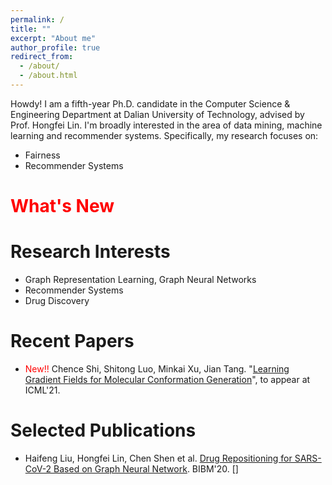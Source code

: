 ```yaml
---
permalink: /
title: ""
excerpt: "About me"
author_profile: true
redirect_from: 
  - /about/
  - /about.html
---
```

Howdy! I am a fifth-year Ph.D. candidate in the Computer Science & Engineering Department at Dalian University of Technology, advised by Prof. Hongfei Lin. I'm broadly interested in the area of data mining, machine learning and recommender systems. Specifically, my research focuses on:

* Fairness
* Recommender Systems

<span style="color:red">What's New</span>
======

[comment]: <> (* <span style="color:red">New!!</span> Our paper "[Learning interpretable cellular and gene signature embeddings from single-cell transcriptomic data]&#40;https://www.biorxiv.org/content/10.1101/2021.01.13.426593v1.full&#41;", collaborated with Prof. Yue Li at McGill Univesity, has been accepted to [Nature Communications]&#40;https://www.nature.com/ncomms/&#41;. Congrats to the leading author Yifan Zhao and Huiyu Cai.  )

Research Interests
======
* Graph Representation Learning, Graph Neural Networks
* Recommender Systems
* Drug Discovery

Recent Papers
======
* <span style="color:red">New!!</span> Chence Shi, Shitong Luo, Minkai Xu, Jian Tang. "[Learning Gradient Fields for Molecular Conformation Generation]()", to appear at ICML'21.  

[comment]: <> (* <span style="color:red">New!!</span> Minkai Xu, Wujie Wang, Shitong Luo, Chence Shi, Yoshua Bengio, Rafael Gomez-Bombarelli, Jian Tang. "[An End-to-End Framework for Molecular Conformation Generation via Bilevel Programming]&#40;&#41;", to appear at ICML'21.  )

[comment]: <> (* <span style="color:red">New!!</span> Hangrui Bi, Hengyi Wang, Chence Shi, Connor Coley, Jian Tang, Hongyu Guo. "[Non-Autoregressive Electron Redistribution Modeling for Reaction Prediction]&#40;&#41;", to appear at ICML'21.  )

[comment]: <> (* <span style="color:red">New!!</span>Minghao Xu, Hang Wang, Bingbing Ni, Hongyu Guo, Jian Tang. "[Self-supervised Graph-level Representation Learning with Local and Global Structure)

[comment]: <> (]&#40;&#41;", to appear at ICML'21. )

[comment]: <> (* <span style="color:red">New!!</span> Meng Qu, Junkun Chen, Louis-Pascal AC Xhonneux, Yoshua Bengio, Jian Tang. “[RNNLogic: Learning Logic Rules for Reasoning on Knowledge Graphs]&#40;https://arxiv.org/abs/2010.04029&#41;”, ICLR'2021)

[comment]: <> (* <span style="color:red">New!!</span> Minkai Xu, Shitong Luo, Yoshua Bengio, Jian Peng, Jian Tang. "[Learning Neural Generative Dynamics for Molecular Conformation Generation]&#40;&#41;", ICLR'2021)

[comment]: <> (* <span style="color:red">New!!</span> Yoshua Bengio, Prateek Gupta, Tegan Maharaj, Nasim Rahaman, Martin Weiss, Tristan Deleu, Eilif Benjamin Muller, Meng Qu, victor schmidt, Pierre-luc St-charles, hannah alsdurf, Olexa Bilaniuk, david buckeridge, gaetan caron, pierre luc carrier, Joumana Ghosn, satya ortiz gagne, Christopher Pal, Irina Rish, Bernhard Schölkopf, abhinav sharma, Jian Tang, andrew williams. "[Predicting Infectiousness for Proactive Contact Tracing]&#40;&#41;". ICLR'2021)

[comment]: <> (* <span style="color:red">New!!</span> Xiaozhi Wang, Tianyu Gao, Zhaocheng Zhu, Zhiyuan Liu, Juanzi Li, Jian Tang. "[KEPLER: A Unified Model for Knowledge Embedding and Pre-trained Language Representation]&#40;https://arxiv.org/pdf/1911.06136.pdf&#41;", TACL 2020.)


Selected Publications
======
* Haifeng Liu, Hongfei Lin, Chen Shen et al. [Drug Repositioning for SARS-CoV-2 Based on Graph Neural Network](https://ieeexplore.ieee.org/abstract/document/9313236). BIBM'20. \[\] <span style="color:red"></span> 

[comment]: <> (* Jian Tang, Meng Qu, and Qiaozhu Mei. [PTE: Predictive Text Embedding through Large-scale Heterogeneous Text Networks]&#40;https://arxiv.org/abs/1508.00200&#41;. KDD'15. \[[code]&#40;https://github.com/mnqu/PTE&#41;\])

[comment]: <> (* Jian Tang, Meng Qu, Mingzhe Wang, Ming Zhang, Jun Yan and Qiaozhu Mei. [LINE: Large-scale Information Network Embedding]&#40;https://arxiv.org/abs/1503.03578&#41;. WWW'15. \[[code]&#40;https://github.com/tangjianpku/LINE&#41;\] <span style="color:red">&#40;Most cited paper in WWW'15&#41;</span>)

[comment]: <> (* Jian Tang, Zhaoshi Meng, XuanLong Nguyen, Qiaozhu Mei and Ming Zhang. [Understanding the limiting factors of topic modeling via posterior contraction analysis]&#40;http://proceedings.mlr.press/v32/tang14.pdf&#41;. In proceedings of the 31st International Conference on Machine Learning &#40;ICML&#41;, Beijing, June 2014. <span style="color:red">&#40;Best paper award, 1/1500&#41;</span>)
